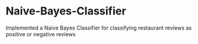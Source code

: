 # Naive-Bayes-Classifier
Implemented a Naive Bayes Classifier for classifying restaurant reviews as positive or negative reviews
